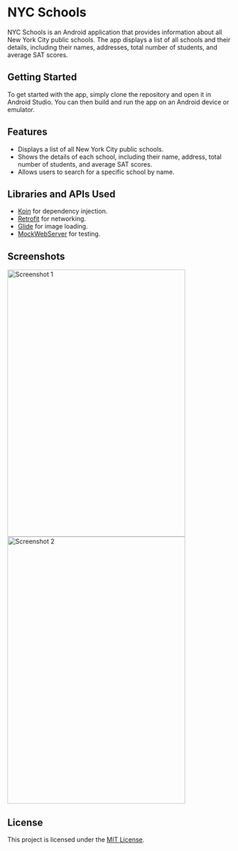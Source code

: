 # NYC Schools

NYC Schools is an Android application that provides information about all New York City public schools. The app displays a list of all schools and their details, including their names, addresses, total number of students, and average SAT scores.

## Getting Started

To get started with the app, simply clone the repository and open it in Android Studio. You can then build and run the app on an Android device or emulator.

## Features

- Displays a list of all New York City public schools.
- Shows the details of each school, including their name, address, total number of students, and average SAT scores.
- Allows users to search for a specific school by name.

## Libraries and APIs Used

- [Koin](https://insert-koin.io/) for dependency injection.
- [Retrofit](https://square.github.io/retrofit/) for networking.
- [Glide](https://github.com/bumptech/glide) for image loading.
- [MockWebServer](https://github.com/square/okhttp/tree/master/mockwebserver) for testing.

## Screenshots

<img src="https://user-images.githubusercontent.com/123601466/236018938-78542381-4911-4c35-aaa0-e4ebe53e30b2.PNG" alt="Screenshot 1" width="400" height="600"> <img src="https://user-images.githubusercontent.com/123601466/236017910-ff9cd0b1-f4ae-430d-8396-89c21723155f.PNG" alt="Screenshot 2" width="400" height="600">


## License

This project is licensed under the [MIT License](LICENSE).
